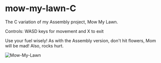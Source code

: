 # mow-my-lawn-C
The C variation of my Assembly project, Mow My Lawn.

Controls: WASD keys for movement and X to exit

Use your fuel wisely!
As with the Assembly version, don't hit flowers, Mom will be mad! Also, rocks hurt.

![Mow-My-Lawn](https://imgur.com/2kihNmd)
